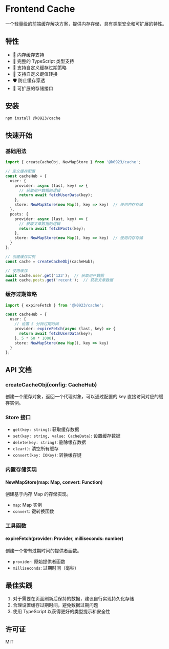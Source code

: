 # Frontend Cache

一个轻量级的前端缓存解决方案，提供内存存储，具有类型安全和可扩展的特性。

## 特性

- 🚀 内存缓存支持
- 💪 完整的 TypeScript 类型支持
- 🔄 支持自定义缓存过期策略
- 🎯 支持自定义键值转换
- 🛡️ 防止缓存穿透
- 🔌 可扩展的存储接口

## 安装

```bash
npm install @k0923/cache
```

## 快速开始

### 基础用法

```typescript
import { createCacheObj, NewMapStore } from '@k0923/cache';

// 定义缓存配置
const cacheHub = {
  user: {
    provider: async (last, key) => {
      // 获取用户数据的逻辑
      return await fetchUserData(key);
    },
    store: NewMapStore(new Map(), key => key)  // 使用内存存储
  },
  posts: {
    provider: async (last, key) => {
      // 获取文章数据的逻辑
      return await fetchPosts(key);
    },
    store: NewMapStore(new Map(), key => key)  // 使用内存存储
  }
};

// 创建缓存实例
const cache = createCacheObj(cacheHub);

// 使用缓存
await cache.user.get('123');  // 获取用户数据
await cache.posts.get('recent');  // 获取文章数据
```

### 缓存过期策略

```typescript
import { expireFetch } from '@k0923/cache';

const cacheHub = {
  user: {
    // 设置 5 分钟过期时间
    provider: expireFetch(async (last, key) => {
      return await fetchUserData(key);
    }, 5 * 60 * 1000),
    store: NewMapStore(new Map(), key => key)
  }
};
```

## API 文档

### createCacheObj(config: CacheHub)

创建一个缓存对象，返回一个代理对象，可以通过配置的 key 直接访问对应的缓存实例。

### Store 接口

- `get(key: string)`: 获取缓存数据
- `set(key: string, value: CacheData)`: 设置缓存数据
- `delete(key: string)`: 删除缓存数据
- `clear()`: 清空所有缓存
- `convert(key: IOKey)`: 转换缓存键

### 内置存储实现

#### NewMapStore(map: Map, convert: Function)

创建基于内存 Map 的存储实现。

- `map`: Map 实例
- `convert`: 键转换函数

### 工具函数

#### expireFetch(provider: Provider, milliseconds: number)

创建一个带有过期时间的提供者函数。

- `provider`: 原始提供者函数
- `milliseconds`: 过期时间（毫秒）

## 最佳实践

1. 对于需要在页面刷新后保持的数据，建议自行实现持久化存储
2. 合理设置缓存过期时间，避免数据过期问题
3. 使用 TypeScript 以获得更好的类型提示和安全性

## 许可证

MIT
